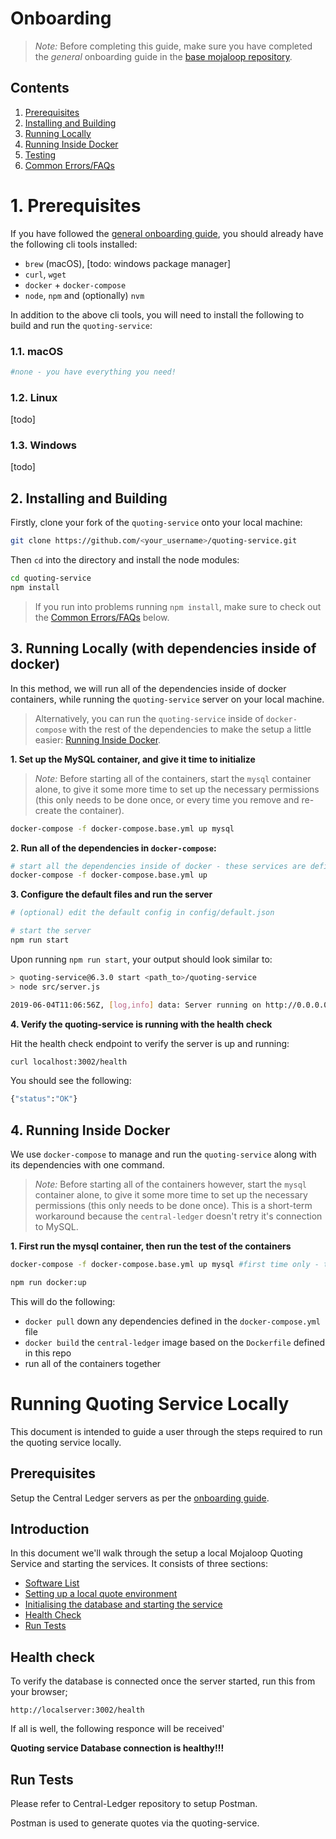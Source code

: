 # Onboarding

>*Note:* Before completing this guide, make sure you have completed the _general_ onboarding guide in the [base mojaloop repository](https://github.com/mojaloop/mojaloop/blob/master/onboarding.md#mojaloop-onboarding).

## Contents

<!-- vscode-markdown-toc -->
1. [Prerequisites](#Prerequisites)
2. [Installing and Building](#InstallingandBuilding)
3. [Running Locally](#RunningLocally)
4. [Running Inside Docker](#RunningInsideDocker)
5. [Testing](#Testing)
6. [Common Errors/FAQs](#CommonErrorsFAQs)

<!-- vscode-markdown-toc-config
	numbering=true
	autoSave=true
	/vscode-markdown-toc-config -->
<!-- /vscode-markdown-toc -->


#  1. <a name='Prerequisites'></a>Prerequisites

If you have followed the [general onboarding guide](https://github.com/mojaloop/mojaloop/blob/master/onboarding.md#mojaloop-onboarding), you should already have the following cli tools installed:

* `brew` (macOS), [todo: windows package manager]
* `curl`, `wget`
* `docker` + `docker-compose`
* `node`, `npm` and (optionally) `nvm`

In addition to the above cli tools, you will need to install the following to build and run the `quoting-service`:


###  1.1. <a name='macOS'></a>macOS
```bash
#none - you have everything you need!
```

###  1.2. <a name='Linux'></a>Linux

[todo]

###  1.3. <a name='Windows'></a>Windows

[todo]


##  2. <a name='InstallingandBuilding'></a>Installing and Building

Firstly, clone your fork of the `quoting-service` onto your local machine:
```bash
git clone https://github.com/<your_username>/quoting-service.git
```

Then `cd` into the directory and install the node modules:
```bash
cd quoting-service
npm install
```

> If you run into problems running `npm install`, make sure to check out the [Common Errors/FAQs](#CommonErrorsFAQs) below.


## 3. <a name='RunningLocally'></a>Running Locally (with dependencies inside of docker)

In this method, we will run all of the dependencies inside of docker containers, while running the `quoting-service` server on your local machine.

> Alternatively, you can run the `quoting-service` inside of `docker-compose` with the rest of the dependencies to make the setup a little easier: [Running Inside Docker](#RunningInsideDocker).


**1. Set up the MySQL container, and give it time to initialize**
>*Note:* Before starting all of the containers, start the `mysql` container alone, to give it some more time to set up the necessary permissions (this only needs to be done once, or every time you remove and re-create the container). 

```bash
docker-compose -f docker-compose.base.yml up mysql
```

**2. Run all of the dependencies in `docker-compose`:**

```bash
# start all the dependencies inside of docker - these services are defined in docker-compose.base.yml
docker-compose -f docker-compose.base.yml up

```

**3. Configure the default files and run the server**
```bash
# (optional) edit the default config in config/default.json

# start the server
npm run start
```

<!-- **4. Populate the test database**
```bash
./test/util/scripts/populateTestData.sh
``` -->

Upon running `npm run start`, your output should look similar to:

```bash
> quoting-service@6.3.0 start <path_to>/quoting-service
> node src/server.js

2019-06-04T11:06:56Z, [log,info] data: Server running on http://0.0.0.0:3002
```

**4. Verify the quoting-service is running with the health check**

Hit the health check endpoint to verify the server is up and running:

```bash
curl localhost:3002/health
```

You should see the following:
```bash
{"status":"OK"}
```


##  4. <a name='RunningInsideDocker'></a>Running Inside Docker

We use `docker-compose` to manage and run the `quoting-service` along with its dependencies with one command.

>*Note:* Before starting all of the containers however, start the `mysql` container alone, to give it some more time to set up the necessary permissions (this only needs to be done once). This is a short-term workaround because the `central-ledger` doesn't retry it's connection to MySQL.


**1. First run the mysql container, then run the test of the containers**
```bash
docker-compose -f docker-compose.base.yml up mysql #first time only - the initial mysql load takes a while, and if it's not up in time, the central-ledger will just crash

npm run docker:up
```

This will do the following:
* `docker pull` down any dependencies defined in the `docker-compose.yml` file
* `docker build` the `central-ledger` image based on the `Dockerfile` defined in this repo
* run all of the containers together






# Running Quoting Service Locally

This document is intended to guide a user through the steps required to run the quoting service locally.

## Prerequisites

Setup the Central Ledger servers as per the [onboarding guide](https://github.com/mojaloop/central-ledger/blob/master/Onboarding.md).

## Introduction

In this document we'll walk through the setup a local Mojaloop Quoting Service and starting the services. It consists of three sections:

- [Software List](#software-list)
- [Setting up a local quote environment](#setting-up-a-local-quote-environment)
- [Initialising the database and starting the service](#initialising-the-database-and-starting-the-service)
- [Health Check](#health-check)
- [Run Tests](#run-tests)



## Health check

To verify the database is connected once the server started, run this from your browser;
```
http://localserver:3002/health
```

If all is well, the following responce will be received'

**Quoting service Database connection is healthy!!!**

## Run Tests

Please refer to Central-Ledger repository to setup Postman.

Postman is used to generate quotes via the quoting-service.
